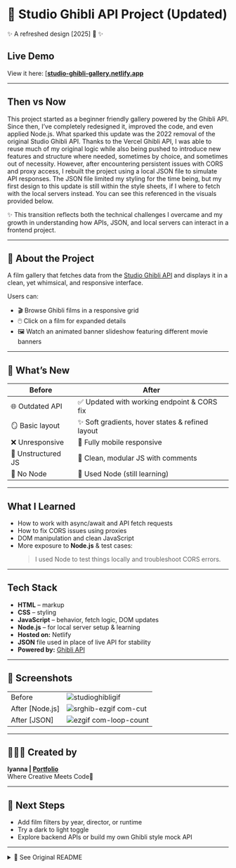 # 🌸 Studio Ghibli API Project (Updated)  
✨ A refreshed design [2025] 🧼 ✨

## Live Demo  

View it here: [[**studio-ghibli-gallery.netlify.app**]((https://studioghibliapiproject.netlify.app/#))  

---

## Then vs Now  
This project started as a beginner friendly gallery powered by the Ghibli API. Since then, I’ve completely redesigned it, improved the code, and even applied Node.js. What sparked this update was the 2022 removal of the original Studio Ghibli API. Thanks to the Vercel Ghibli API, I was able to reuse much of my original logic while also being pushed to introduce new features and structure where needed, sometimes by choice, and sometimes out of necessity. However, after encountering persistent issues with CORS and proxy access, I rebuilt the project using a local JSON file to simulate API responses. The JSON file limited my styling for the time being, but my first design to this update is still within the style sheets, if I where to fetch with the local servers instead. You can see this referenced in the visuals provided below. 

✨ This transition reflects both the technical challenges I overcame and my growth in understanding how APIs, JSON, and local servers can interact in a frontend project.

---

## 💫 About the Project  
A film gallery that fetches data from the [Studio Ghibli API](https://ghibliapi.vercel.app/films) and displays it in a clean, yet whimsical, and responsive interface.

Users can:
- 🎬 Browse Ghibli films in a responsive grid  
- 🖱️ Click on a film for expanded details  
- 🖼️ Watch an animated banner slideshow featuring different movie banners  

---

## 🌟 What’s New  
| Before | After |
|--------|-------|
| 🌐 Outdated API | ✅ Updated with working endpoint & CORS fix |
| 🪞 Basic layout | ✨ Soft gradients, hover states & refined layout |
| ❌ Unresponsive | 📱 Fully mobile responsive |
| 🧵 Unstructured JS | 🧼 Clean, modular JS with comments |
| 🚫 No Node | 🌱 Used Node (still learning) |

---

## What I Learned  
- How to work with async/await and API fetch requests  
- How to fix CORS issues using proxies  
- DOM manipulation and clean JavaScript  
- More exposure to **Node.js** & test cases:  
   > I used Node to test things locally and troubleshoot CORS errors.

---

## Tech Stack  
- **HTML** – markup  
- **CSS** – styling
- **JavaScript** – behavior, fetch logic, DOM updates  
- **Node.js** – for local server setup & learning  
- **Hosted on:** Netlify
- **JSON** file used in place of live API for stability  
- **Powered by:** [Ghibli API](https://ghibliapi.vercel.app/films)

---

## 📸 Screenshots
|        |       |
|--------|-------|
| Before  |![studioghibligif](https://user-images.githubusercontent.com/87724081/202005100-d84d2bd3-a8e3-4f87-9ab7-c45eb61d4c1a.gif) |
| After [Node.js]|![srghib-ezgif com-cut](https://github.com/user-attachments/assets/b39520b9-8ffc-4e88-8046-ea3f9529c03d)|
| After [JSON]|![ezgif com-loop-count](https://github.com/user-attachments/assets/b5c54cf8-88ab-4dac-9136-6e3e7cb58af4)|

---
## 👩🏾‍💻 Created by  
**Iyanna | [Portfolio](https://iyannadevelops.netlify.app/)**  
Where Creative Meets Code🌸

---

## 🌱 Next Steps    
- Add film filters by year, director, or runtime  
- Try a dark to light toggle  
- Explore backend APIs or build my own Ghibli style mock API

---

<details>
<summary>🌸 See Original README</summary>

# Studio-Ghibli-API-Project
## :purple_heart: :cherry_blossom: :dizzy: :star2: :sparkles: :purple_heart:

API project using the ghibliapi.heroku.app

:bulb: The inspiration for this project was to create a film gallery for Studio Ghibli that allows you to browse their films. This project uses the ghibli.heroku.app api. HTML for content, CSS for styling, and Javascript for behavior. 

:framed_picture: The project includes a banner slideshow that is timed to display a different film banner from Studio Ghibli. 

:pushpin: Users can also click on the film to learn more information. 

:art: The color pallete is a purple to pink gradient to capture the whimisical and dreamy aura alot of the Studio Ghibli films portray. 

![studioghibligif](https://user-images.githubusercontent.com/87724081/202005100-d84d2bd3-a8e3-4f87-9ab7-c45eb61d4c1a.gif)

</details>
